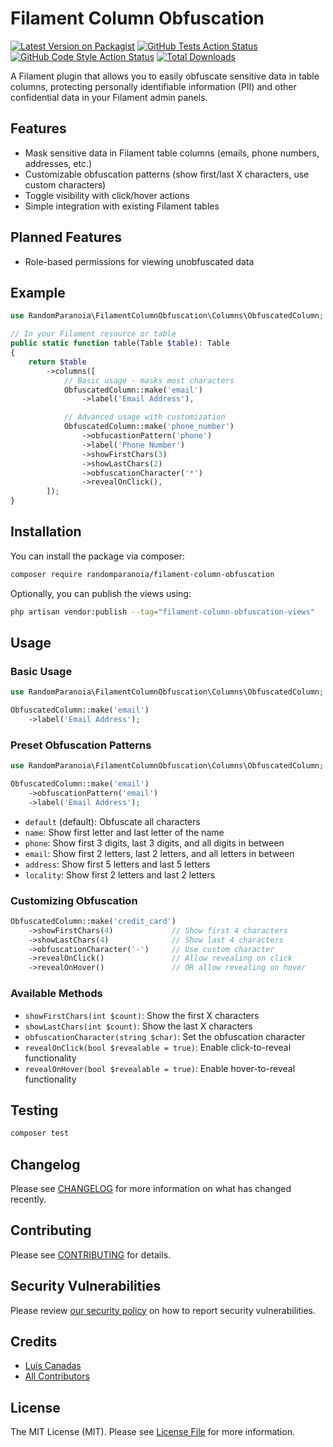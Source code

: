 # Filament Column Obfuscation

[![Latest Version on Packagist](https://img.shields.io/packagist/v/randomparanoia/filament-column-obfuscation.svg?style=flat-square)](https://packagist.org/packages/randomparanoia/filament-column-obfuscation)
[![GitHub Tests Action Status](https://img.shields.io/github/actions/workflow/status/randomparanoia/filament-column-obfuscation/run-tests.yml?branch=main&label=tests&style=flat-square)](https://github.com/randomparanoia/filament-column-obfuscation/actions?query=workflow%3Arun-tests+branch%3Amain)
[![GitHub Code Style Action Status](https://img.shields.io/github/actions/workflow/status/randomparanoia/filament-column-obfuscation/fix-php-code-style-issues.yml?branch=main&label=code%20style&style=flat-square)](https://github.com/randomparanoia/filament-column-obfuscation/actions?query=workflow%3A"Fix+PHP+code+style+issues"+branch%3Amain)
[![Total Downloads](https://img.shields.io/packagist/dt/randomparanoia/filament-column-obfuscation.svg?style=flat-square)](https://packagist.org/packages/randomparanoia/filament-column-obfuscation)

A Filament plugin that allows you to easily obfuscate sensitive data in table columns, protecting personally identifiable information (PII) and other confidential data in your Filament admin panels.

## Features

-   Mask sensitive data in Filament table columns (emails, phone numbers, addresses, etc.)
-   Customizable obfuscation patterns (show first/last X characters, use custom characters)
-   Toggle visibility with click/hover actions
-   Simple integration with existing Filament tables

## Planned Features

-   Role-based permissions for viewing unobfuscated data

## Example

```php
use RandomParanoia\FilamentColumnObfuscation\Columns\ObfuscatedColumn;

// In your Filament resource or table
public static function table(Table $table): Table
{
    return $table
        ->columns([
            // Basic usage - masks most characters
            ObfuscatedColumn::make('email')
                ->label('Email Address'),

            // Advanced usage with customization
            ObfuscatedColumn::make('phone_number')
                ->obfucastionPattern('phone')
                ->label('Phone Number')
                ->showFirstChars(3)
                ->showLastChars(2)
                ->obfuscationCharacter('*')
                ->revealOnClick(),
        ]);
}
```

## Installation

You can install the package via composer:

```bash
composer require randomparanoia/filament-column-obfuscation
```

Optionally, you can publish the views using:

```bash
php artisan vendor:publish --tag="filament-column-obfuscation-views"
```

## Usage

### Basic Usage

```php
use RandomParanoia\FilamentColumnObfuscation\Columns\ObfuscatedColumn;

ObfuscatedColumn::make('email')
    ->label('Email Address');
```

### Preset Obfuscation Patterns

```php
use RandomParanoia\FilamentColumnObfuscation\Columns\ObfuscatedColumn;

ObfuscatedColumn::make('email')
    ->obfuscationPattern('email')
    ->label('Email Address');
```

-   `default` (default): Obfuscate all characters
-   `name`: Show first letter and last letter of the name
-   `phone`: Show first 3 digits, last 3 digits, and all digits in between
-   `email`: Show first 2 letters, last 2 letters, and all letters in between
-   `address`: Show first 5 letters and last 5 letters
-   `locality`: Show first 2 letters and last 2 letters

### Customizing Obfuscation

```php
ObfuscatedColumn::make('credit_card')
    ->showFirstChars(4)             // Show first 4 characters
    ->showLastChars(4)              // Show last 4 characters
    ->obfuscationCharacter('-')     // Use custom character
    ->revealOnClick()               // Allow revealing on click
    ->revealOnHover()               // OR allow revealing on hover
```

### Available Methods

-   `showFirstChars(int $count)`: Show the first X characters
-   `showLastChars(int $count)`: Show the last X characters
-   `obfuscationCharacter(string $char)`: Set the obfuscation character
-   `revealOnClick(bool $revealable = true)`: Enable click-to-reveal functionality
-   `revealOnHover(bool $revealable = true)`: Enable hover-to-reveal functionality

## Testing

```bash
composer test
```

## Changelog

Please see [CHANGELOG](CHANGELOG.md) for more information on what has changed recently.

## Contributing

Please see [CONTRIBUTING](CONTRIBUTING.md) for details.

## Security Vulnerabilities

Please review [our security policy](../../security/policy) on how to report security vulnerabilities.

## Credits

-   [Luís Canadas](https://github.com/randomparanoia)
-   [All Contributors](../../contributors)

## License

The MIT License (MIT). Please see [License File](LICENSE.md) for more information.
